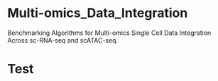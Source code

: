 # Multi-omics_Data_Integration
Benchmarking Algorithms for Multi-omics Single Cell Data Integration Across sc-RNA-seq and scATAC-seq. 
# Test
